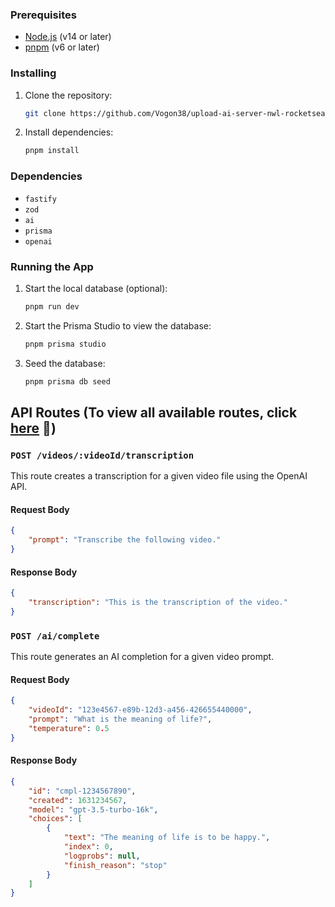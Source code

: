 ### Prerequisites

- [Node.js](https://nodejs.org/) (v14 or later)
- [pnpm](https://pnpm.io/) (v6 or later)

### Installing

1. Clone the repository:

   ```sh
   git clone https://github.com/Vogon38/upload-ai-server-nwl-rocketseat.git
   ```

2. Install dependencies:

   ```sh
   pnpm install
   ```

### Dependencies

- `fastify`
- `zod`
- `ai`
- `prisma`
- `openai`


### Running the App

1. Start the local database (optional):

   ```sh
   pnpm run dev
   ```

2. Start the Prisma Studio to view the database:

   ```sh
   pnpm prisma studio
   ```

3. Seed the database:

   ```sh
   pnpm prisma db seed
   ```

## API Routes (To view all available routes, click [here](https://github.com/Vogon38/upload-ai-server-nwl-rocketseat/tree/main/src/routes) 🧐)

### `POST /videos/:videoId/transcription`

This route creates a transcription for a given video file using the OpenAI API.

#### Request Body

```json
{
    "prompt": "Transcribe the following video."
}
```

#### Response Body

```json
{
    "transcription": "This is the transcription of the video."
}
```


### `POST /ai/complete`

This route generates an AI completion for a given video prompt.

#### Request Body

```json
{
    "videoId": "123e4567-e89b-12d3-a456-426655440000",
    "prompt": "What is the meaning of life?",
    "temperature": 0.5
}
```

#### Response Body

```json
{
    "id": "cmpl-1234567890",
    "created": 1631234567,
    "model": "gpt-3.5-turbo-16k",
    "choices": [
        {
            "text": "The meaning of life is to be happy.",
            "index": 0,
            "logprobs": null,
            "finish_reason": "stop"
        }
    ]
}
```